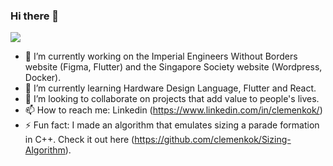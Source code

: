 ### Hi there 👋
![](https://komarev.com/ghpvc/?username=clemenkok)

- 🔭 I’m currently working on the Imperial Engineers Without Borders website (Figma, Flutter) and the Singapore Society website (Wordpress, Docker).
- 🌱 I’m currently learning Hardware Design Language, Flutter and React.
- 👯 I’m looking to collaborate on projects that add value to people's lives.
- 📫 How to reach me: Linkedin (https://www.linkedin.com/in/clemenkok/)
- ⚡ Fun fact: I made an algorithm that emulates sizing a parade formation in C++. Check it out here (https://github.com/clemenkok/Sizing-Algorithm).

